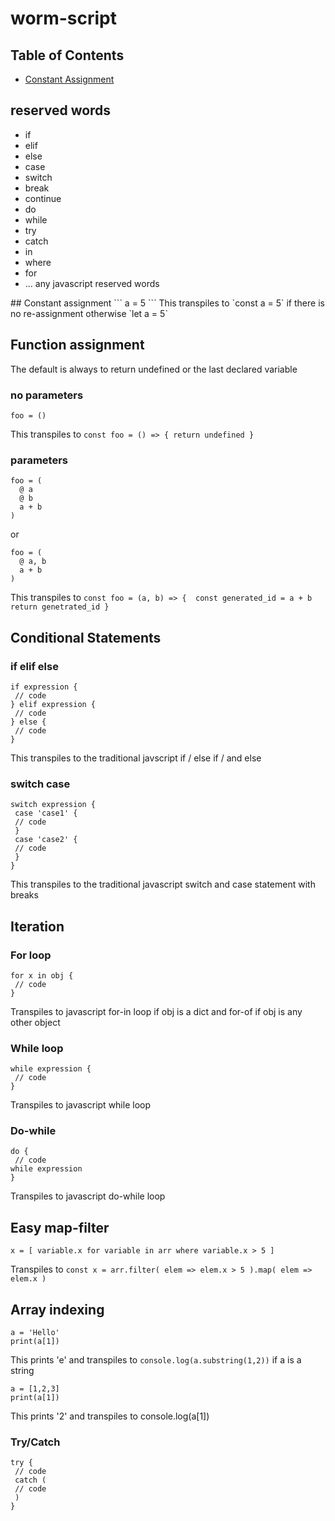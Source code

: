 # worm-script
## Table of Contents
* [Constant Assignment](#constant)

## reserved words
- if
- elif
- else
- case
- switch
- break
- continue
- do
- while
- try
- catch
- in
- where
- for
- ... any javascript reserved words

<a name="constant"/>
## Constant assignment 
```
a = 5
```
This transpiles to `const a = 5` if there is no re-assignment otherwise `let a  = 5`

## Function assignment
The default is always to return undefined or the last declared variable
### no parameters
```
foo = ()
```
This transpiles to `const foo = () => { return undefined }`
### parameters
```
foo = (
  @ a
  @ b
  a + b
)
```
or
```
foo = (
  @ a, b
  a + b
)
```
This transpiles to 
`const foo = (a, b) => { 
  const generated_id = a + b
  return genetrated_id
 }`
## Conditional Statements
### if elif else
```
if expression {
 // code
} elif expression {
 // code
} else {
 // code
}
```
This transpiles to the traditional javscript if / else if / and else
### switch case
```
switch expression {
 case 'case1' {
 // code
 }
 case 'case2' {
 // code
 }
}
```
This transpiles to the traditional javascript switch and case statement with breaks
## Iteration
### For loop
```
for x in obj {
 // code
}
```
Transpiles to javascript for-in loop if obj is a dict and for-of if obj is any other object
### While loop
```
while expression {
 // code
}
```
Transpiles to javascript while loop
### Do-while
```
do {
 // code 
while expression
}
```
Transpiles to javascript do-while loop
## Easy map-filter
```
x = [ variable.x for variable in arr where variable.x > 5 ]
```
Transpiles to `const x = arr.filter( elem => elem.x > 5 ).map( elem => elem.x )`
## Array indexing
```
a = 'Hello'
print(a[1])
```
This prints 'e' and transpiles to `console.log(a.substring(1,2))` if a is a string
```
a = [1,2,3]
print(a[1])
```
This prints '2' and transpiles to console.log(a[1])
### Try/Catch
```
try {
 // code
 catch (
 // code
 )
}
```
